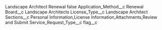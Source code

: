 <?xml version="1.0" encoding="UTF-8"?>
<CustomMetadata xmlns="http://soap.sforce.com/2006/04/metadata" xmlns:xsi="http://www.w3.org/2001/XMLSchema-instance" xmlns:xsd="http://www.w3.org/2001/XMLSchema">
    <label>Landscape Architect Renewal</label>
    <protected>false</protected>
    <values>
        <field>Application_Method__c</field>
        <value xsi:type="xsd:string">Renewal</value>
    </values>
    <values>
        <field>Board__c</field>
        <value xsi:type="xsd:string">Landscape Architects</value>
    </values>
    <values>
        <field>License_Type__c</field>
        <value xsi:type="xsd:string">Landscape Architect</value>
    </values>
    <values>
        <field>Sections__c</field>
        <value xsi:type="xsd:string">Personal Information,License Information,Attachments,Review and Submit</value>
    </values>
    <values>
        <field>Service_Request_Type__c</field>
        <value xsi:nil="true"/>
    </values>
    <values>
        <field>flag__c</field>
        <value xsi:nil="true"/>
    </values>
</CustomMetadata>
